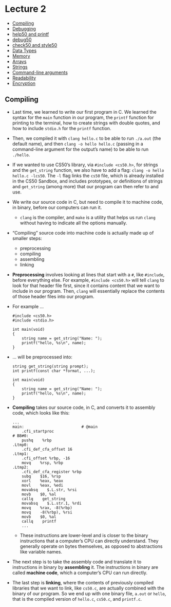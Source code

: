 Lecture 2
=========

*   [Compiling](#compiling)
*   [Debugging](#debugging)
*   [help50 and printf](#help50-and-printf)
*   [debug50](#debug50)
*   [check50 and style50](#check50-and-style50)
*   [Data Types](#data-types)
*   [Memory](#memory)
*   [Arrays](#arrays)
*   [Strings](#strings)
*   [Command-line arguments](#command-line-arguments)
*   [Readability](#readability)
*   [Encryption](#encryption)

Compiling
---------

*   Last time, we learned to write our first program in C. We learned the syntax for the `main` function in our program, the `printf` function for printing to the terminal, how to create strings with double quotes, and how to include `stdio.h` for the `printf` function.
*   Then, we compiled it with `clang hello.c` to be able to run `./a.out` (the default name), and then `clang -o hello hello.c` (passing in a command-line argument for the output’s name) to be able to run `./hello`.
*   If we wanted to use CS50’s library, via `#include <cs50.h>`, for strings and the `get_string` function, we also have to add a flag: `clang -o hello hello.c -lcs50`. The `-l` flag links the `cs50` file, which is already installed in the CS50 Sandbox, and includes prototypes, or definitions of strings and `get_string` (among more) that our program can then refer to and use.
*   We write our source code in C, but need to compile it to machine code, in binary, before our computers can run it.
    *   `clang` is the compiler, and `make` is a utility that helps us run `clang` without having to indicate all the options manually.
*   “Compiling” source code into machine code is actually made up of smaller steps:
    *   preprocessing
    *   compiling
    *   assembling
    *   linking
*   **Preprocessing** involves looking at lines that start with a `#`, like `#include`, before everything else. For example, `#include <cs50.h>` will tell `clang` to look for that header file first, since it contains content that we want to include in our program. Then, `clang` will essentially replace the contents of those header files into our program.
*   For example …
    
        #include <cs50.h>
        #include <stdio.h>
        
        int main(void)
        {
            string name = get_string("Name: ");
            printf("hello, %s\n", name);
        }
        
    
*   … will be preprocessed into:
    
        string get_string(string prompt);
        int printf(const char *format, ...);
        
        int main(void)
        {
            string name = get_string("Name: ");
            printf("hello, %s\n", name);
        }
        
    
*   **Compiling** takes our source code, in C, and converts it to assembly code, which looks like this:
    
        ...
        main:                         # @main
            .cfi_startproc
        # BB#0:
            pushq    %rbp
        .Ltmp0:
            .cfi_def_cfa_offset 16
        .Ltmp1:
            .cfi_offset %rbp, -16
            movq    %rsp, %rbp
        .Ltmp2:
            .cfi_def_cfa_register %rbp
            subq    $16, %rsp
            xorl    %eax, %eax
            movl    %eax, %edi
            movabsq    $.L.str, %rsi
            movb    $0, %al
            callq    get_string
            movabsq    $.L.str.1, %rdi
            movq    %rax, -8(%rbp)
            movq    -8(%rbp), %rsi
            movb    $0, %al
            callq    printf
            ...
        
    
    *   These instructions are lower-level and is closer to the binary instructions that a computer’s CPU can directly understand. They generally operate on bytes themselves, as opposed to abstractions like variable names.
*   The next step is to take the assembly code and translate it to instructions in binary by **assembling** it. The instructions in binary are called **machine code**, which a computer’s CPU can run directly.
*   The last step is **linking**, where the contents of previously compiled libraries that we want to link, like `cs50.c`, are actually combined with the binary of our program. So we end up with one binary file, `a.out` or `hello`, that is the compiled version of `hello.c`, `cs50.c`, and `printf.c`.
